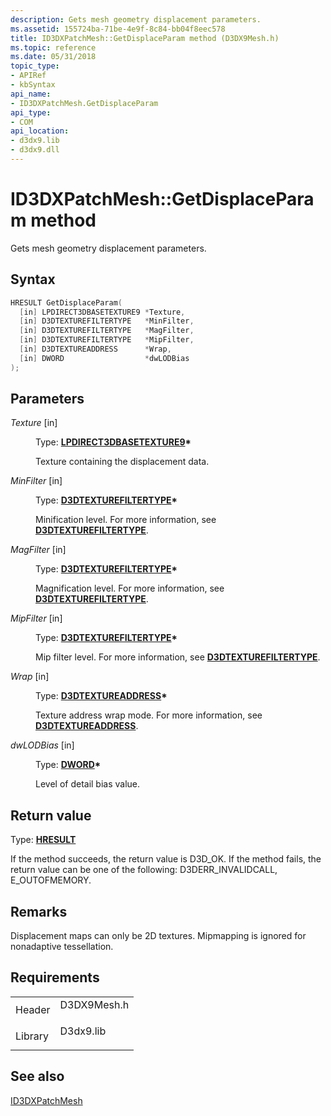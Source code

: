 ```yaml
---
description: Gets mesh geometry displacement parameters.
ms.assetid: 155724ba-71be-4e9f-8c84-bb04f8eec578
title: ID3DXPatchMesh::GetDisplaceParam method (D3DX9Mesh.h)
ms.topic: reference
ms.date: 05/31/2018
topic_type:
- APIRef
- kbSyntax
api_name:
- ID3DXPatchMesh.GetDisplaceParam
api_type:
- COM
api_location:
- d3dx9.lib
- d3dx9.dll
---
```


# ID3DXPatchMesh::GetDisplaceParam method

Gets mesh geometry displacement parameters.

## Syntax


```C++
HRESULT GetDisplaceParam(
  [in] LPDIRECT3DBASETEXTURE9 *Texture,
  [in] D3DTEXTUREFILTERTYPE   *MinFilter,
  [in] D3DTEXTUREFILTERTYPE   *MagFilter,
  [in] D3DTEXTUREFILTERTYPE   *MipFilter,
  [in] D3DTEXTUREADDRESS      *Wrap,
  [in] DWORD                  *dwLODBias
);
```



## Parameters

<dl> <dt>

*Texture* \[in\]
</dt> <dd>

Type: **[**LPDIRECT3DBASETEXTURE9**](/windows/win32/api/d3d9helper/nn-d3d9helper-idirect3dbasetexture9)\***

Texture containing the displacement data.

</dd> <dt>

*MinFilter* \[in\]
</dt> <dd>

Type: **[**D3DTEXTUREFILTERTYPE**](./d3dtexturefiltertype.md)\***

Minification level. For more information, see [**D3DTEXTUREFILTERTYPE**](./d3dtexturefiltertype.md).

</dd> <dt>

*MagFilter* \[in\]
</dt> <dd>

Type: **[**D3DTEXTUREFILTERTYPE**](./d3dtexturefiltertype.md)\***

Magnification level. For more information, see [**D3DTEXTUREFILTERTYPE**](./d3dtexturefiltertype.md).

</dd> <dt>

*MipFilter* \[in\]
</dt> <dd>

Type: **[**D3DTEXTUREFILTERTYPE**](./d3dtexturefiltertype.md)\***

Mip filter level. For more information, see [**D3DTEXTUREFILTERTYPE**](./d3dtexturefiltertype.md).

</dd> <dt>

*Wrap* \[in\]
</dt> <dd>

Type: **[**D3DTEXTUREADDRESS**](./d3dtextureaddress.md)\***

Texture address wrap mode. For more information, see [**D3DTEXTUREADDRESS**](./d3dtextureaddress.md).

</dd> <dt>

*dwLODBias* \[in\]
</dt> <dd>

Type: **[**DWORD**](../winprog/windows-data-types.md)\***

Level of detail bias value.

</dd> </dl>

## Return value

Type: **[**HRESULT**](https://msdn.microsoft.com/library/Bb401631(v=MSDN.10).aspx)**

If the method succeeds, the return value is D3D\_OK. If the method fails, the return value can be one of the following: D3DERR\_INVALIDCALL, E\_OUTOFMEMORY.

## Remarks

Displacement maps can only be 2D textures. Mipmapping is ignored for nonadaptive tessellation.

## Requirements



|                    |                                                                                        |
|--------------------|----------------------------------------------------------------------------------------|
| Header<br/>  | <dl> <dt>D3DX9Mesh.h</dt> </dl> |
| Library<br/> | <dl> <dt>D3dx9.lib</dt> </dl>   |



## See also

<dl> <dt>

[ID3DXPatchMesh](id3dxpatchmesh.md)
</dt> </dl>

 

 
